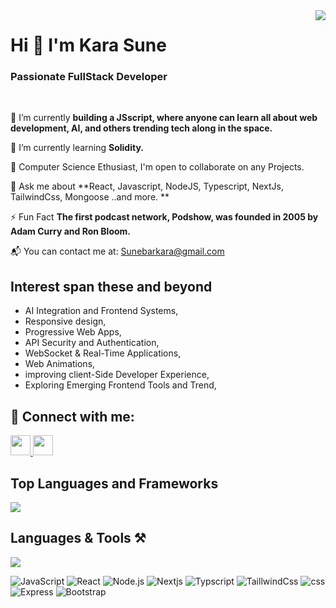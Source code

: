 <img align="right" src="https://visitor-badge.laobi.icu/badge?page_id=salesp07.salesp07" />

<h1 align="left">
<!--     <img src="https://readme-typing-svg.herokuapp.com/?font=Righteous&size=35&center=true&vCenter=true&width=500&height=70&duration=4000&lines=Hi+There!+👋;+I'm+Kara Sune+!;" /> -->
    Hi 👋 I'm Kara Sune
</h1>

<h3 align="left">
    Passionate FullStack Developer</h3>
<br/>

<div align="start">
 
  🔭 I’m currently **building a JSscript, where anyone can learn all about web development, AI, and others trending tech along in the space.**
  
  🌱 I’m currently learning **Solidity.**

  👯 Computer Science Ethusiast, I'm open to collaborate on any Projects.

  💬 Ask me about **React, Javascript, NodeJS, Typescript, NextJs, TailwindCss, Mongoose ..and more. **


  ⚡ Fun Fact **The first podcast network, Podshow, was founded in 2005 by Adam Curry and Ron Bloom.**

   📬 You can contact me at: [Sunebarkara@gmail.com](mailto:Sunebarkara@gmail.com)
 </div>

 ## Interest span these and beyond 
- AI Integration and Frontend Systems,
- Responsive design,
- Progressive Web Apps,
- API Security and Authentication,
- WebSocket & Real-Time Applications,
- Web Animations,
- improving client-Side Developer Experience,
- Exploring Emerging Frontend Tools and Trend,

## 🔗 Connect with me:
<div align="start"> 
    <p align="left"> <a href="https://www.linkedin.com/in/sune-kara" target="_blank" rel="noreferrer"> <picture> <source media="(prefers-color-scheme: dark)" srcset="https://raw.githubusercontent.com/danielcranney/readme-generator/main/public/icons/socials/linkedin-dark.svg" /> <source media="(prefers-color-scheme: light)" srcset="https://raw.githubusercontent.com/danielcranney/readme-generator/main/public/icons/socials/linkedin.svg" /> <img src="https://raw.githubusercontent.com/danielcranney/readme-generator/main/public/icons/socials/linkedin.svg" width="32" height="32" /> </picture> </a> <a href="https://www.x.com/_kendev?s=08" target="_blank" rel="noreferrer"> <picture> <source media="(prefers-color-scheme: dark)" srcset="https://raw.githubusercontent.com/danielcranney/readme-generator/main/public/icons/socials/twitter-dark.svg" /> <source media="(prefers-color-scheme: light)" srcset="https://raw.githubusercontent.com/danielcranney/readme-generator/main/public/icons/socials/twitter.svg" /> <img src="https://raw.githubusercontent.com/danielcranney/readme-generator/main/public/icons/socials/twitter.svg" width="32" height="32" /> </picture> </a></p>
</div>

<!-- <hr/> -->

## Top Languages and Frameworks

<div align="left">
<img src="https://skillicons.dev/icons?i=react,javascript,nodejs,express,typescript,html,tailwind" width={100}/><br>
</div>

<h2 align="left">Languages & Tools ⚒️</h2>

<div align="left">

<img src="https://skillicons.dev/icons?i=react,javascript,nodejs,express,typescript,html,tailwind,nextjs,css,bootstrap" width={100}/><br>

![JavaScript](https://img.shields.io/badge/JavaScript-Expert-yellow)
![React](https://img.shields.io/badge/React-Expert-blue)
![Node.js](https://img.shields.io/badge/Node.js-Expert-yellow)
![Nextjs](https://img.shields.io/badge/Nextjs-Expert-lightgrey)
![Typscript](https://img.shields.io/badge/Typscript-Expert-blue)
![TaillwindCss](https://img.shields.io/badge/TaillwindCss-Expert-blue)
![css](https://img.shields.io/badge/css-Expert-blue)
![Express](https://img.shields.io/badge/Express-Expert-blue)
![Bootstrap](https://img.shields.io/badge/Bootstrap-Expert-blue)

<!-- <br/> -->

</div>
